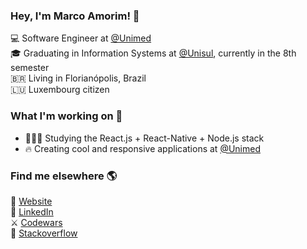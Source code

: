 ### Hey, I'm Marco Amorim! 👋


💻 Software Engineer at [@Unimed](https://www.linkedin.com/company/unimeddobrasil/) <br>
🎓 Graduating in Information Systems at [@Unisul](http://www.unisul.br/), currently in the 8th semester <br>
🇧🇷 Living in Florianópolis, Brazil <br>
🇱🇺 Luxembourg citizen

### What I'm working on 🔧


- 👨🏻‍💻 Studying the React.js + React-Native + Node.js stack
- 🔥 Creating cool and responsive applications at [@Unimed](https://www.linkedin.com/company/unimeddobrasil/)

### Find me elsewhere 🌎


🚀 [Website](https://marcoamorim.com/) <br>
💼 [LinkedIn](https://www.linkedin.com/in/marcoamorim95/) <br>
⚔️ [Codewars](https://www.codewars.com/users/marco-amorim) <br>
🔎 [Stackoverflow](https://stackoverflow.com/users/12823161/marco-amorim)
